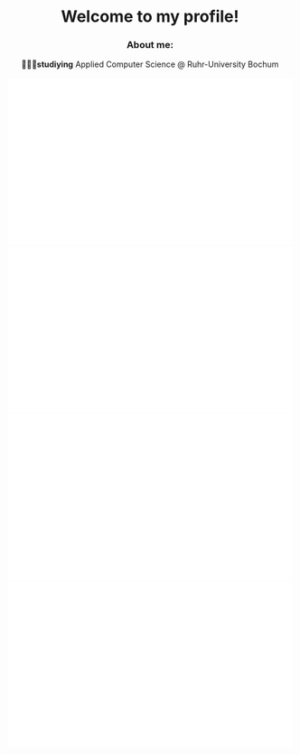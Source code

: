 

<div align="center">
  <h1>Welcome to my profile!</h1>
  <h3>About me:</h3>  
  🧑🏼‍🎓<b>studiying</b> Applied Computer Science @ Ruhr-University Bochum<br><br>
<a href="https://github.com/infinitel8p/github-stats#gh-dark-mode-only">
<img src="https://github.com/infinitel8p/github-stats/blob/master/generated/overview.svg#gh-dark-mode-only" />
<img src="https://github.com/infinitel8p/github-stats/blob/master/generated/languages.svg#gh-dark-mode-only" />
</a>
<a href="https://github.com/infinitel8p/github-stats#gh-light-mode-only">
<img src="https://github.com/infinitel8p/github-stats/blob/master/generated/overview.svg#gh-dark-mode-only#gh-light-mode-only" />
<img src="https://github.com/infinitel8p/github-stats/blob/master/generated/languages.svg#gh-dark-mode-only#gh-light-mode-only" />
</a>
</div>
